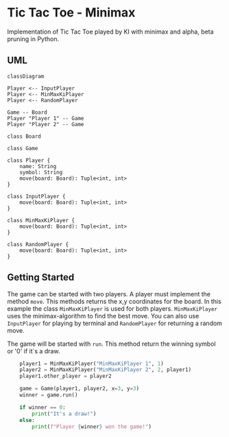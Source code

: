 # Tic Tac Toe - Minimax

Implementation of Tic Tac Toe played by KI with minimax and alpha, beta pruning in Python.

## UML

```mermaid
classDiagram

Player <-- InputPlayer
Player <-- MinMaxKiPlayer
Player <-- RandomPlayer

Game -- Board
Player "Player 1" -- Game
Player "Player 2" -- Game

class Board

class Game 

class Player {
    name: String
    symbol: String
    move(board: Board): Tuple<int, int>
}

class InputPlayer {
    move(board: Board): Tuple<int, int>
}

class MinMaxKiPlayer {
    move(board: Board): Tuple<int, int>
}

class RandomPlayer {
    move(board: Board): Tuple<int, int>
}
```

## Getting Started

The game can be started with two players. A player must implement the method `move`. This methods returns the x,y coordinates for the board. In this example the class `MinMaxKiPlayer` is used for both players. `MinMaxKiPlayer` uses the minimax-algorithm to find the best move. You can also use `InputPlayer` for playing by terminal and `RandomPlayer` for returning a random move.

The game will be started with `run`. This method return the winning symbol or '0' if it`s a draw.

```python
    player1 = MinMaxKiPlayer("MinMaxKiPlayer 1", 1)
    player2 = MinMaxKiPlayer("MinMaxKiPlayer 2", 2, player1)
    player1.other_player = player2

    game = Game(player1, player2, x=3, y=3)
    winner = game.run()

    if winner == 0:
        print("It's a draw!")
    else:
        print(f"Player {winner} won the game!")
```
